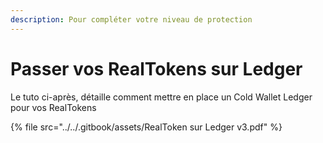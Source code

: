 ```yaml
---
description: Pour compléter votre niveau de protection
---
```


# Passer vos RealTokens sur Ledger

Le tuto ci-après, détaille comment mettre en place un Cold Wallet Ledger pour vos RealTokens

{% file src="../../.gitbook/assets/RealToken sur Ledger v3.pdf" %}

